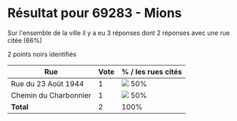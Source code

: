 # Résultat pour 69283 - Mions

Sur l'ensemble de la ville il y a eu 3 réponses dont 2 réponses avec une rue citée (66%)

2 points noirs identifiés

| Rue | Vote | % / les rues cités|
|-----|------|-------------------|
| Rue du 23 Août 1944 | 1 | <img src="../../img/bar_50.gif" />&nbsp;50%|
| Chemin du Charbonnier | 1 | <img src="../../img/bar_50.gif" />&nbsp;50%|
| **Total** | 2 | 100%|
